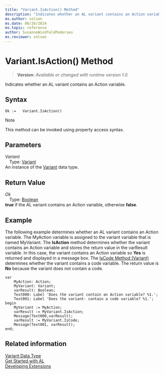 ```yaml
---
title: "Variant.IsAction() Method"
description: "Indicates whether an AL variant contains an Action variable."
ms.author: solsen
ms.date: 08/26/2024
ms.topic: reference
author: SusanneWindfeldPedersen
ms.reviewer: solsen
---
```

[//]: # (START>DO_NOT_EDIT)
[//]: # (IMPORTANT:Do not edit any of the content between here and the END>DO_NOT_EDIT.)
[//]: # (Any modifications should be made in the .xml files in the ModernDev repo.)
# Variant.IsAction() Method
> **Version**: _Available or changed with runtime version 1.0._

Indicates whether an AL variant contains an Action variable.


## Syntax
```AL
Ok :=   Variant.IsAction()
```
> [!NOTE]
> This method can be invoked using property access syntax.
## Parameters
*Variant*  
&emsp;Type: [Variant](variant-data-type.md)  
An instance of the [Variant](variant-data-type.md) data type.  

## Return Value
*Ok*  
&emsp;Type: [Boolean](../boolean/boolean-data-type.md)  
**true** if the AL variant contains an Action variable, otherwise **false**.


[//]: # (IMPORTANT: END>DO_NOT_EDIT)

## Example  
 The following example determines whether an AL variant contains an Action variable. The MyAction variable is assigned to the variant variable that is named MyVariant. The **IsAction** method determines whether the variant contains an Action variable and stores the return value in the varResult variable. In this case, the variant contains an Action variable so **Yes** is returned and displayed in a message box. The [IsCode Method (Variant)](variant-iscode-method.md) determines whether the variant contains a code variable. The return value is **No** because the variant does not contain a code. 

```al
var
    MyAction: Action;
    MyVariant: Variant;
    varResult: Boolean;
    Text000: Label 'Does the variant contain an Action variable? %1.';
    Text001: Label 'Does the variant- contain a code variable? %1.';
begin
    MyVariant := MyAction;  
    varResult := MyVariant.IsAction;  
    Message(Text000,varResult);  
    varResult := MyVariant.IsCode;  
    Message(Text001, varResult);  
end;
```  
  

## Related information
[Variant Data Type](variant-data-type.md)  
[Get Started with AL](../../devenv-get-started.md)  
[Developing Extensions](../../devenv-dev-overview.md)